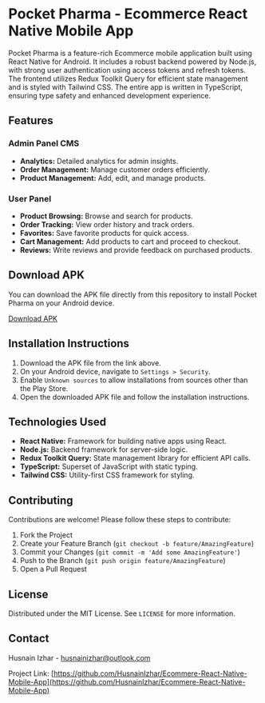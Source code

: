 # Pocket Pharma - Ecommerce React Native Mobile App

Pocket Pharma is a feature-rich Ecommerce mobile application built using React Native for Android. It includes a robust backend powered by Node.js, with strong user authentication using access tokens and refresh tokens. The frontend utilizes Redux Toolkit Query for efficient state management and is styled with Tailwind CSS. The entire app is written in TypeScript, ensuring type safety and enhanced development experience.

## Features

### Admin Panel CMS

- **Analytics:** Detailed analytics for admin insights.
- **Order Management:** Manage customer orders efficiently.
- **Product Management:** Add, edit, and manage products.

### User Panel

- **Product Browsing:** Browse and search for products.
- **Order Tracking:** View order history and track orders.
- **Favorites:** Save favorite products for quick access.
- **Cart Management:** Add products to cart and proceed to checkout.
- **Reviews:** Write reviews and provide feedback on purchased products.

## Download APK

You can download the APK file directly from this repository to install Pocket Pharma on your Android device.

[Download APK](https://raw.githubusercontent.com/HusnainIzhar/Ecommere-React-Native-Mobile-App/main/Releases/Pocket-Pharma.apk)


## Installation Instructions

1. Download the APK file from the link above.
2. On your Android device, navigate to `Settings > Security`.
3. Enable `Unknown sources` to allow installations from sources other than the Play Store.
4. Open the downloaded APK file and follow the installation instructions.

## Technologies Used

- **React Native:** Framework for building native apps using React.
- **Node.js:** Backend framework for server-side logic.
- **Redux Toolkit Query:** State management library for efficient API calls.
- **TypeScript:** Superset of JavaScript with static typing.
- **Tailwind CSS:** Utility-first CSS framework for styling.

## Contributing

Contributions are welcome! Please follow these steps to contribute:

1. Fork the Project
2. Create your Feature Branch (`git checkout -b feature/AmazingFeature`)
3. Commit your Changes (`git commit -m 'Add some AmazingFeature'`)
4. Push to the Branch (`git push origin feature/AmazingFeature`)
5. Open a Pull Request

## License

Distributed under the MIT License. See `LICENSE` for more information.

## Contact

Husnain Izhar - [husnainizhar@outlook.com](mailto:husnainizhar@outlook.com)

Project Link: [https://github.com/HusnainIzhar/Ecommere-React-Native-Mobile-App](https://github.com/HusnainIzhar/Ecommere-React-Native-Mobile-App)
